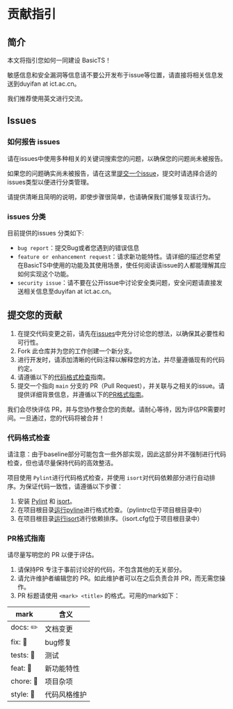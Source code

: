 # 贡献指引

## 简介

本文将指引您如何一同建设 BasicTS！

敏感信息和安全漏洞等信息请不要公开发布于issue等位置，请直接将相关信息发送到duyifan at ict.ac.cn。

我们推荐使用英文进行交流。

## Issues

### 如何报告 issues

请在issues中使用多种相关的关键词搜索您的问题，以确保您的问题尚未被报告。

如果您的问题确实尚未被报告，请在这里[提交一个issue](https://github.com/GestaltCogTeam/BasicTS/issues/new/choose)，提交时请选择合适的issues类型以便进行分类管理。

请提供清晰且简明的说明，即使步骤很简单，也请确保我们能够复现该行为。

### issues 分类

目前提供的issues 分类如下:

* `bug report`：提交Bug或者您遇到的错误信息
* `feature or enhancement request`：请求新功能特性。请详细的描述您希望在BasicTS中使用的功能及其使用场景，使任何阅读该issue的人都能理解其应如何实现这个功能。
* `security issue`：请不要在公开issue中讨论安全类问题，安全问题请直接发送相关信息至duyifan at ict.ac.cn。

## 提交您的贡献

1. 在提交代码变更之前，请先在[issues](https://github.com/GestaltCogTeam/BasicTS/issues)中充分讨论您的想法，以确保其必要性和可行性。
2. Fork 此仓库并为您的工作创建一个新分支。
3. 进行开发时，请添加清晰的代码注释以解释您的方法，并尽量遵循现有的代码约定。
4. 请遵循以下的[代码格式检查](https://github.com/GestaltCogTeam/BasicTS/blob/master/tutorial/contribution_guidelines_cn.md#代码格式检查)指南。
5. 提交一个指向 `main` 分支的 PR（Pull Request），并关联与之相关的issue。请提供详细背景信息，并遵循以下的[PR格式指南](https://github.com/GestaltCogTeam/BasicTS/blob/master/tutorial/contribution_guidelines_cn.md#PR格式指南)。

我们会尽快评估 PR，并与您协作整合您的贡献。请耐心等待，因为评估PR需要时间。一旦通过，您的代码将被合并！

### 代码格式检查

请注意：由于baseline部分可能包含一些外部实现，因此这部分并不强制进行代码检查，但也请尽量保持代码的高效整洁。

项目使用 `Pylint`进行代码格式检查，并使用 `isort`对代码依赖部分进行自动排序。为保证代码一致性，请遵循以下步骤：

1. 安装 [Pylint](https://pylint.org/#install) 和 [isort](https://pycqa.github.io/isort/index.html#installing-isort)。
2. 在项目根目录[运行pyline](https://docs.pylint.org/run.html)进行格式检查。（pylintrc位于项目根目录中）
3. 在项目根目录[运行isort](https://pycqa.github.io/isort/index.html#using-isort)进行依赖排序。（isort.cfg位于项目根目录中）

### PR格式指南

请尽量写明您的 PR 以便于评估。

1. 请保持PR 专注于事前讨论好的代码，不包含其他的无关部分。
2. 请允许维护者编辑您的 PR。如此维护者可以在之后负责合并 PR，而无需您操作。
3. PR 标题请使用 `<mark> <title>` 的格式。可用的mark如下：

| mark       | 含义         |
| ---------- | ------------ |
| docs: ✏️ | 文档变更     |
| fix: 🐛    | bug修复      |
| tests: 📏  | 测试         |
| feat: 🎸   | 新功能特性   |
| chore: 🤖  | 项目杂项     |
| style: 💄  | 代码风格维护 |
